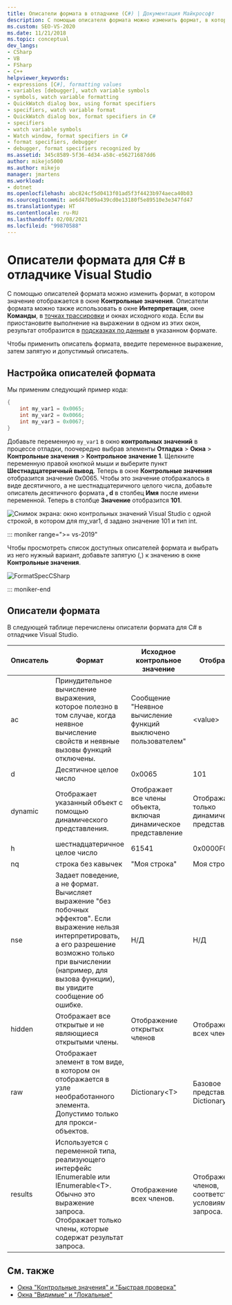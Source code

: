```yaml
---
title: Описатели формата в отладчике (C#) | Документация Майкрософт
description: С помощью описателя формата можно изменить формат, в котором значение отображается в окне "Контрольные значения". В этой статье рассказывается о работе с ним.
ms.custom: SEO-VS-2020
ms.date: 11/21/2018
ms.topic: conceptual
dev_langs:
- CSharp
- VB
- FSharp
- C++
helpviewer_keywords:
- expressions [C#], formatting values
- variables [debugger], watch variable symbols
- symbols, watch variable formatting
- QuickWatch dialog box, using format specifiers
- specifiers, watch variable format
- QuickWatch dialog box, format specifiers in C#
- specifiers
- watch variable symbols
- Watch window, format specifiers in C#
- format specifiers, debugger
- debugger, format specifiers recognized by
ms.assetid: 345c8589-5f36-4d34-a58c-e56271687dd6
author: mikejo5000
ms.author: mikejo
manager: jmartens
ms.workload:
- dotnet
ms.openlocfilehash: abc824cf5d0413f01ad5f3f4423b974aeca40b03
ms.sourcegitcommit: ae6d47b09a439cd0e13180f5e89510e3e347fd47
ms.translationtype: HT
ms.contentlocale: ru-RU
ms.lasthandoff: 02/08/2021
ms.locfileid: "99870588"
---
```

# <a name="format-specifiers-in-c-in-the-visual-studio-debugger"></a>Описатели формата для C# в отладчике Visual Studio
С помощью описателей формата можно изменить формат, в котором значение отображается в окне **Контрольные значения**. Описатели формата можно также использовать в окне **Интерпретация**, окне **Команды**, в [точках трассировки](../debugger/using-breakpoints.md#BKMK_Print_to_the_Output_window_with_tracepoints) и окнах исходного кода. Если вы приостановите выполнение на выражении в одном из этих окон, результат отобразится в [подсказках по данным](../debugger/view-data-values-in-data-tips-in-the-code-editor.md) в указанном формате.

Чтобы применить описатель формата, введите переменное выражение, затем запятую и допустимый описатель.

## <a name="set-format-specifiers"></a>Настройка описателей формата
Мы применим следующий пример кода:

```csharp
{
    int my_var1 = 0x0065;
    int my_var2 = 0x0066;
    int my_var3 = 0x0067;
}
```

Добавьте переменную `my_var1` в окно **контрольных значений** в процессе отладки, поочередно выбрав элементы **Отладка** > **Окна** > **Контрольные значения** > **Контрольное значение 1**. Щелкните переменную правой кнопкой мыши и выберите пункт **Шестнадцатеричный вывод**. Теперь в окне **Контрольные значения** отобразится значение 0x0065. Чтобы это значение отображалось в виде десятичного, а не шестнадцатеричного целого числа, добавьте описатель десятичного формата **, d** в столбец **Имя** после имени переменной. Теперь в столбце **Значение** отобразится **101**.

![Снимок экрана: окно контрольных значений Visual Studio с одной строкой, в котором для my_var1, d задано значение 101 и тип int.](../debugger/media/watchformatcsharp.png)

::: moniker range=">= vs-2019" 

Чтобы просмотреть список доступных описателей формата и выбрать из него нужный вариант, добавьте запятую (,) к значению в окне **Контрольные значения**. 

![FormatSpecCSharp](../debugger/media/vs-2019/format-specs-csharp.png "FormatSpecCSharp")

::: moniker-end

## <a name="format-specifiers"></a>Описатели формата
В следующей таблице перечислены описатели формата для C# в отладчике Visual Studio.

|Описатель|Формат|Исходное контрольное значение|Отображение|
|---------------|------------|--------------------------|--------------|
|ac|Принудительное вычисление выражения, которое полезно в том случае, когда неявное вычисление свойств и неявные вызовы функций отключены.|Сообщение "Неявное вычисление функций выключено пользователем"|\<value>|
|d|Десятичное целое число|0x0065|101|
|dynamic|Отображает указанный объект с помощью динамического представления.|Отображает все члены объекта, включая динамическое представление|Отображает только динамическое представление|
|h|шестнадцатеричное целое число|61541|0x0000F065|
|nq|строка без кавычек|"Моя строка"|Моя строка|
|nse|Задает поведение, а не формат. Вычисляет выражение "без побочных эффектов". Если выражение нельзя интерпретировать, а его разрешение возможно только при вычислении (например, для вызова функции), вы увидите сообщение об ошибке.|Н/Д|Н/Д|
|hidden|Отображает все открытые и не являющиеся открытыми члены.|Отображение открытых членов|Отображение всех членов|
|raw|Отображает элемент в том виде, в котором он отображается в узле необработанного элемента. Допустимо только для прокси-объектов.|Dictionary\<T>|Базовое представление Dictionary\<T>|
|results|Используется с переменной типа, реализующего интерфейс IEnumerable или IEnumerable\<T>. Обычно это выражение запроса. Отображает только члены, которые содержат результат запроса.|Отображение всех членов.|Отображение членов, соответствующих условиям запроса.|

## <a name="see-also"></a>См. также
- [Окна "Контрольные значения" и "Быстрая проверка"](../debugger/watch-and-quickwatch-windows.md)
- [Окна "Видимые" и "Локальные"](../debugger/autos-and-locals-windows.md)
